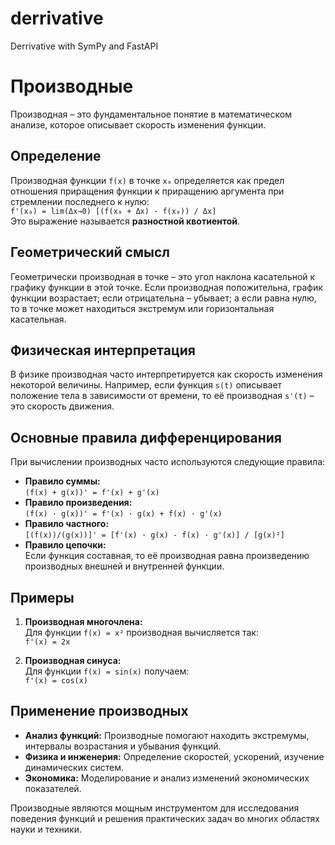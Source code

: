 # derrivative
Derrivative with SymPy and FastAPI

# Производные

Производная – это фундаментальное понятие в математическом анализе, которое описывает скорость изменения функции.

## Определение

Производная функции `f(x)` в точке `x₀` определяется как предел отношения приращения функции к приращению аргумента при стремлении последнего к нулю:  
`f'(x₀) = lim(Δx→0) [(f(x₀ + Δx) - f(x₀)) / Δx]`  
Это выражение называется **разностной квотиентой**.

## Геометрический смысл

Геометрически производная в точке – это угол наклона касательной к графику функции в этой точке. Если производная положительна, график функции возрастает; если отрицательна – убывает; а если равна нулю, то в точке может находиться экстремум или горизонтальная касательная.

## Физическая интерпретация

В физике производная часто интерпретируется как скорость изменения некоторой величины. Например, если функция `s(t)` описывает положение тела в зависимости от времени, то её производная `s'(t)` – это скорость движения.

## Основные правила дифференцирования

При вычислении производных часто используются следующие правила:

- **Правило суммы:**  
  `(f(x) + g(x))' = f'(x) + g'(x)`
- **Правило произведения:**  
  `(f(x) · g(x))' = f'(x) · g(x) + f(x) · g'(x)`
- **Правило частного:**  
  `[(f(x))/(g(x))]' = [f'(x) · g(x) - f(x) · g'(x)] / [g(x)²]`
- **Правило цепочки:**  
  Если функция составная, то её производная равна произведению производных внешней и внутренней функции.

## Примеры

1. **Производная многочлена:**  
   Для функции `f(x) = x²` производная вычисляется так:  
   `f'(x) = 2x`

2. **Производная синуса:**  
   Для функции `f(x) = sin(x)` получаем:  
   `f'(x) = cos(x)`

## Применение производных

- **Анализ функций:** Производные помогают находить экстремумы, интервалы возрастания и убывания функций.
- **Физика и инженерия:** Определение скоростей, ускорений, изучение динамических систем.
- **Экономика:** Моделирование и анализ изменений экономических показателей.

Производные являются мощным инструментом для исследования поведения функций и решения практических задач во многих областях науки и техники.
